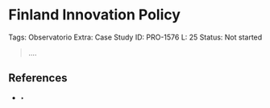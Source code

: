 # Finland Innovation Policy

Tags: Observatorio
Extra: Case Study
ID: PRO-1576
L: 25
Status: Not started

> ….
> 

## References

- ‣